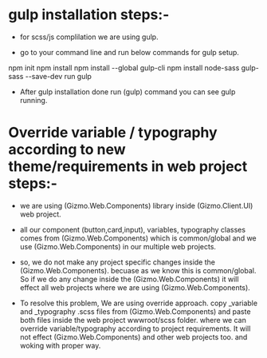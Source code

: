 ﻿
# gulp installation steps:-

* for scss/js complilation we are using gulp.

* go to your command line and run below commands for gulp setup.

 npm init
 npm install
 npm install --global gulp-cli
 npm install node-sass gulp-sass --save-dev
 run gulp 

* After gulp installation done run (gulp) command you can see gulp running.

# Override variable / typography according to new theme/requirements in web project steps:-

* we are using (Gizmo.Web.Components) library inside (Gizmo.Client.UI) web project.
* all our component (button,card,input), variables, typography classes comes from (Gizmo.Web.Components)
  which is common/global and we use (Gizmo.Web.Components) in our multiple web projects.

* so, we do not make any project specific changes inside the (Gizmo.Web.Components).
  becuase as we know this is common/global. So if we do any change inside the (Gizmo.Web.Components)
  it will effect all web projects where we are using (Gizmo.Web.Components).

* To resolve this problem, We are using override approach.
  copy _variable and _typography .scss files from (Gizmo.Web.Components)
  and paste both files inside the web project wwwroot/scss folder.
  where we can override variable/typography according to project requirements.
  It will not effect (Gizmo.Web.Components) and other web projects too.
  and woking with proper way.


  

